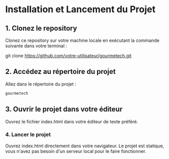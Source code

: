 # Installation et Lancement du Projet

## 1. Clonez le repository
Clonez ce repository sur votre machine locale en exécutant la commande suivante dans votre terminal :


git clone https://github.com/votre-utilisateur/gourmetech.git

## 2. Accédez au répertoire du projet

Allez dans le répertoire du projet :
```bash
gourmetech
```
## 3. Ouvrir le projet dans votre éditeur

Ouvrez le fichier index.html dans votre éditeur de texte préféré.

### 4. Lancer le projet

Ouvrez index.html directement dans votre navigateur. Le projet est statique, vous n'avez pas besoin d'un serveur local pour le faire fonctionner.
